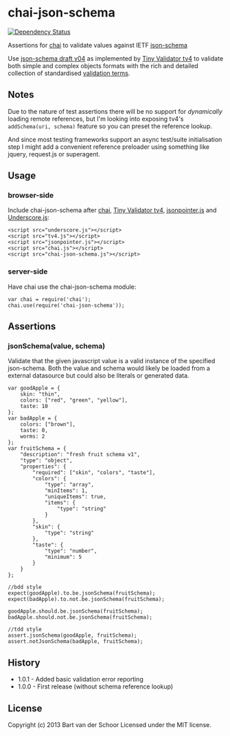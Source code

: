 # chai-json-schema
[![Dependency Status](https://gemnasium.com/Bartvds/chai-json-schema.png)](https://gemnasium.com/Bartvds/chai-json-schema)

Assertions for [chai](http://chaijs.com/) to validate values against IETF [json-schema](http://json-schema.org/)

Use [json-schema draft v04](http://json-schema.org/latest/json-schema-core.html) as implemented by [Tiny Validator tv4](https://github.com/geraintluff/tv4) to validate both simple and complex objects formats with the rich and detailed collection of standardised [validation terms](http://json-schema.org/latest/json-schema-validation.html). 

## Notes

Due to the nature of test assertions there will be no support for *dynamically*  loading remote references, but I'm looking into exposing tv4's `addSchema(uri, schema)` feature so you can preset the reference lookup. 

And since most testing frameworks support an async test/suite initialisation step I might add a convenient reference preloader using something like jquery, request.js or superagent.

## Usage

### browser-side

Include chai-json-schema after [chai](http://chaijs.com/), [Tiny Validator tv4](https://github.com/geraintluff/tv4), [jsonpointer.js](https://github.com/alexeykuzmin/jsonpointer.js/) and [Underscore.js](http://underscorejs.org/):

    <script src="underscore.js"></script>
    <script src="tv4.js"></script>
    <script src="jsonpointer.js"></script>
    <script src="chai.js"></script>
    <script src="chai-json-schema.js"></script>

### server-side

Have chai use the chai-json-schema module:

    var chai = require('chai');
    chai.use(require('chai-json-schema'));

## Assertions

### jsonSchema(value, schema)

Validate that the given javascript value is a valid instance of the specified json-schema. Both the value and schema would likely be loaded from a external datasource but could also be literals or generated data.

	var goodApple = {
		skin: "thin",
		colors: ["red", "green", "yellow"],
		taste: 10
	};
	var badApple = {
		colors: ["brown"],
		taste: 0,
		worms: 2
	};
	var fruitSchema = {
		"description": "fresh fruit schema v1",
		"type": "object",
		"properties": {
			"required": ["skin", "colors", "taste"],
			"colors": {
				"type": "array",
				"minItems": 1,
				"uniqueItems": true,
				"items": {
					"type": "string"
				}
			},
			"skin": {
				"type": "string"
			},
			"taste": {
				"type": "number",
				"minimum": 5
			}
		}
	};
	
	//bdd style
	expect(goodApple).to.be.jsonSchema(fruitSchema);
	expect(badApple).to.not.be.jsonSchema(fruitSchema);
	
	goodApple.should.be.jsonSchema(fruitSchema);
	badApple.should.not.be.jsonSchema(fruitSchema);
	
	//tdd style
	assert.jsonSchema(goodApple, fruitSchema);
	assert.notJsonSchema(badApple, fruitSchema);

## History

* 1.0.1 - Added basic validation error reporting
* 1.0.0 - First release (without schema reference lookup)

## License

Copyright (c) 2013 Bart van der Schoor
Licensed under the MIT license.
